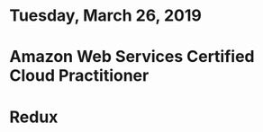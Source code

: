 Tuesday, March 26, 2019
====================
# Amazon Web Services Certified Cloud Practitioner
# Redux 